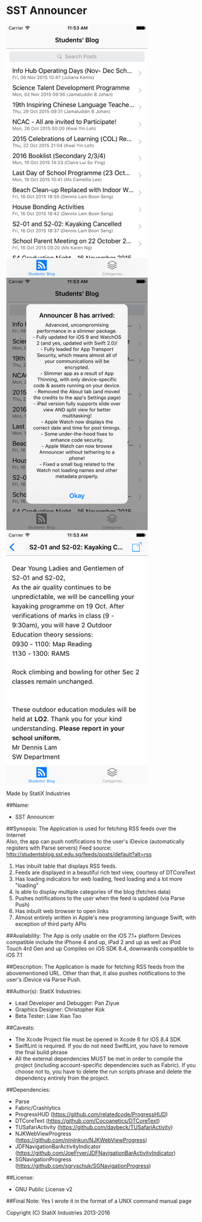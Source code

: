 **SST Announcer**
==========================
![Main Interface](/Images/iPhone1.png)
![Announcer 8 updates](/Images/iPhone2.png)
![Rich Text Article Display](/Images/iPhone3.png)


Made by StatiX Industries  

##Name:
* SST Announcer

##Synopsis:
The Application is used for fetching RSS feeds over the Internet  
Also, the app can push notifications to the user's iDevice (automatically registers with Parse servers)
Feed source: http://studentsblog.sst.edu.sg/feeds/posts/default?alt=rss

1. Has inbuilt table that displays RSS feeds.
2. Feeds are displayed in a beautiful rich text view, courtesy of DTCoreText
3. Has loading indicators for web loading, feed loading and a lot more "loading"
4. Is able to display multiple categories of the blog (fetches data)
5. Pushes notifications to the user when the feed is updated (via Parse Push)
6. Has inbuilt web browser to open links
7. Almost entirely written in Apple's new programming language Swift, with exception of third party APIs


##Availability:
The App is only usable on the iOS 7.1+ platform
Devices compatible include the iPhone 4 and up, iPad 2 and up as well as iPod Touch 4rd Gen and up
Compiles on iOS SDK 8.4, downwards compatible to iOS 7.1


##Description:
The Application is made for fetching RSS feeds from the abovementioned URL. Other than that, it also pushes notifications to the user's iDevice via Parse Push.


##Author(s):
StatiX Industries:
* Lead Developer and Debugger: Pan Ziyue
* Graphics Designer: Christopher Kok
* Beta Tester: Liaw Xiao Tao


##Caveats:
* The Xcode Project file must be opened in Xcode 6 for iOS 8.4 SDK
* SwiftLint is required. If you do not need SwiftLint, you have to remove the final build phrase
* All the external dependencies MUST be met in order to compile the project (including account-specific dependencies such as Fabric). If you choose not to, you have to delete the run scripts phrase and delete the dependency entirely from the project.


##Dependencies:
* Parse
* Fabric/Crashlytics
* ProgressHUD (https://github.com/relatedcode/ProgressHUD)
* DTCoreText (https://github.com/Cocoanetics/DTCoreText)
* TUSafariActivity (https://github.com/davbeck/TUSafariActivity)
* NJKWebViewProgress (https://github.com/ninjinkun/NJKWebViewProgress)
* JDFNavigationBarActivityIndicator (https://github.com/JoeFryer/JDFNavigationBarActivityIndicator)
* SGNavigationProgress (https://github.com/sgryschuk/SGNavigationProgress)


##License:
* GNU Public License v2


##Final Note:
Yes I wrote it in the format of a UNIX command manual page

Copyright (C) StatiX Industries 2013-2016
